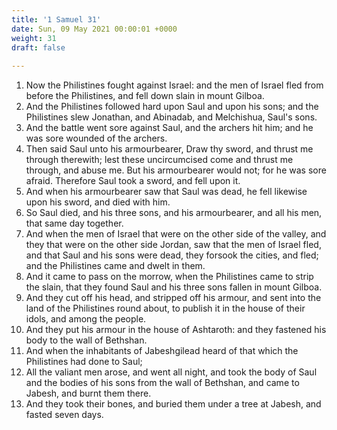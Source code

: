 ```yaml
---
title: '1 Samuel 31'
date: Sun, 09 May 2021 00:00:01 +0000
weight: 31
draft: false
  
---
```


1. Now the Philistines fought against Israel: and the men of Israel fled from before the Philistines, and fell down slain in mount Gilboa.
2. And the Philistines followed hard upon Saul and upon his sons; and the Philistines slew Jonathan, and Abinadab, and Melchishua, Saul's sons.
3. And the battle went sore against Saul, and the archers hit him; and he was sore wounded of the archers.
4. Then said Saul unto his armourbearer, Draw thy sword, and thrust me through therewith; lest these uncircumcised come and thrust me through, and abuse me. But his armourbearer would not; for he was sore afraid. Therefore Saul took a sword, and fell upon it.
5. And when his armourbearer saw that Saul was dead, he fell likewise upon his sword, and died with him.
6. So Saul died, and his three sons, and his armourbearer, and all his men, that same day together.
7. And when the men of Israel that were on the other side of the valley, and they that were on the other side Jordan, saw that the men of Israel fled, and that Saul and his sons were dead, they forsook the cities, and fled; and the Philistines came and dwelt in them.
8. And it came to pass on the morrow, when the Philistines came to strip the slain, that they found Saul and his three sons fallen in mount Gilboa.
9. And they cut off his head, and stripped off his armour, and sent into the land of the Philistines round about, to publish it in the house of their idols, and among the people.
10. And they put his armour in the house of Ashtaroth: and they fastened his body to the wall of Bethshan.
11. And when the inhabitants of Jabeshgilead heard of that which the Philistines had done to Saul;
12. All the valiant men arose, and went all night, and took the body of Saul and the bodies of his sons from the wall of Bethshan, and came to Jabesh, and burnt them there.
13. And they took their bones, and buried them under a tree at Jabesh, and fasted seven days.
